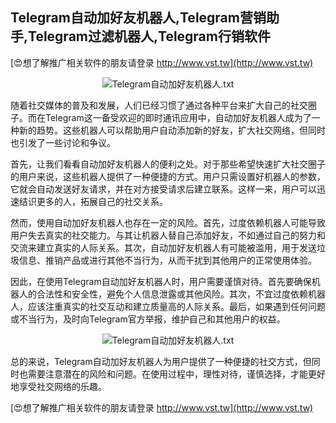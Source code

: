 ## **Telegram自动加好友机器人,Telegram营销助手,Telegram过滤机器人,Telegram行销软件**

[😍想了解推广相关软件的朋友请登录 http://www.vst.tw](http://www.vst.tw)

 <center><img src="https://vst.tw/MP4/tuiguang/png/7.png" alt="Telegram自动加好友机器人.txt"></center>

随着社交媒体的普及和发展，人们已经习惯了通过各种平台来扩大自己的社交圈子。而在Telegram这一备受欢迎的即时通讯应用中，自动加好友机器人成为了一种新的趋势。这些机器人可以帮助用户自动添加新的好友，扩大社交网络，但同时也引发了一些讨论和争议。

首先，让我们看看自动加好友机器人的便利之处。对于那些希望快速扩大社交圈子的用户来说，这些机器人提供了一种便捷的方式。用户只需设置好机器人的参数，它就会自动发送好友请求，并在对方接受请求后建立联系。这样一来，用户可以迅速结识更多的人，拓展自己的社交关系。

然而，使用自动加好友机器人也存在一定的风险。首先，过度依赖机器人可能导致用户失去真实的社交能力。与其让机器人替自己添加好友，不如通过自己的努力和交流来建立真实的人际关系。其次，自动加好友机器人有可能被滥用，用于发送垃圾信息、推销产品或进行其他不当行为，从而干扰到其他用户的正常使用体验。

因此，在使用Telegram自动加好友机器人时，用户需要谨慎对待。首先要确保机器人的合法性和安全性，避免个人信息泄露或其他风险。其次，不宜过度依赖机器人，应该注重真实的社交互动和建立质量高的人际关系。最后，如果遇到任何问题或不当行为，及时向Telegram官方举报，维护自己和其他用户的权益。

 <center><img src="https://vst.tw/MP4/tuiguang/png/6.png" alt="Telegram自动加好友机器人.txt"></center>

总的来说，Telegram自动加好友机器人为用户提供了一种便捷的社交方式，但同时也需要注意潜在的风险和问题。在使用过程中，理性对待，谨慎选择，才能更好地享受社交网络的乐趣。

[😍想了解推广相关软件的朋友请登录 http://www.vst.tw](http://www.vst.tw)



